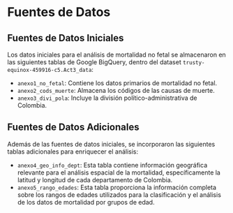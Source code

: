 # Fuentes de Datos

## Fuentes de Datos Iniciales

Los datos iniciales para el análisis de mortalidad no fetal se almacenaron en las siguientes tablas de Google BigQuery, dentro del dataset `trusty-equinox-459916-c5.Act3_data`:

* `anexo1_no_fetal`: Contiene los datos primarios de mortalidad no fetal.
* `anexo2_cods_muerte`: Almacena los códigos de las causas de muerte.
* `anexo3_divi_pola`: Incluye la división político-administrativa de Colombia.

## Fuentes de Datos Adicionales

Además de las fuentes de datos iniciales, se incorporaron las siguientes tablas adicionales para enriquecer el análisis:

* `anexo4_geo_info_dept`: Esta tabla contiene información geográfica relevante para el análisis espacial de la mortalidad, específicamente la latitud y longitud de cada departamento de Colombia.
* `anexo5_rango_edades`: Esta tabla proporciona la información completa sobre los rangos de edades utilizados para la clasificación y el análisis de los datos de mortalidad por grupos de edad.
